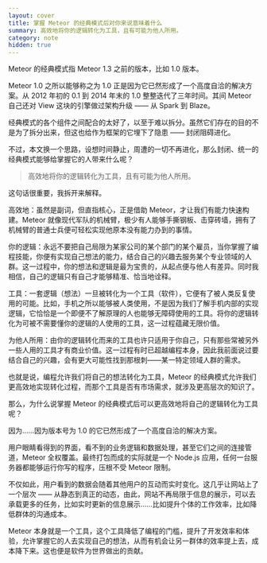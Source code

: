 ```yaml
---
layout: cover
title: 掌握 Meteor 的经典模式后对你来说意味着什么
summary: 高效地将你的逻辑转化为工具，且有可能为他人所用。
category: note
hidden: true
---
```


Meteor 的经典模式指 Meteor 1.3 之前的版本，比如 1.0 版本。

Meteor 1.0 之所以能够称之为 1.0 正是因为它已然形成了一个高度自洽的解决方案。从 2012 年初的 0.1 到 2014 年末的 1.0 整整迭代了三年时间。其间 Meteor 自己还对 View 这块的引擎做过架构升级 —— 从 Spark 到 Blaze。

经典模式的各个组件之间配合的太好了，以至于难以拆分。虽然它们存在的目的不是为了拆分出来，但这也给作为框架的它埋下了隐患 —— 封闭阻碍进化。

不过，本文换一个思路，设想时间静止，周遭的一切不再进化，那么封闭、统一的经典模式能够给掌握它的人带来什么呢？

> 高效地将你的逻辑转化为工具，且有可能为他人所用。

这句话很重要，我拆开来解释。

高效地：虽然是副词，但直指核心，正是借助 Meteor，才让我们有能力快速构建。Meteor 就像现代军队的机械臂，极少有人能够手撕钢板、击穿砖墙，拥有了机械臂的普通士兵便可轻松实现他原本没有能力办到的事情。

你的逻辑：永远不要把自己局限为某家公司的某个部门的某个雇员，当你掌握了编程技能，你便有实现自己想法的能力，结合自己的兴趣去服务某个专业领域的人群。这一过程中，你的想法和逻辑是最为宝贵的，从起点便与他人有差异。同时我相信，自己的逻辑只有自己才能够精准、恰当地诠释。

工具：一套逻辑（想法）一旦被转化为一个工具（软件），它便有了被人类反复使用的可能。比如，手机之所以能够被人类使用，不是因为我们了解手机内部的实现逻辑，它恰恰是一个即便不了解原理的人也能够无障碍使用的工具。将你的逻辑转化为可被不需要懂你的逻辑的人使用的工具，这一过程蕴藏无限价值。

为他人所用：由你的逻辑转化而来的工具也许只适用于你自己，只有那些常被另外一些人用的工具才有商业价值。这一过程有时已超越编程本身，因此我前面说过要结合自己的兴趣，会有更大可能性找到那根刺——某一特定领域人群的需求。

也就是说，编程允许我们将自己的想法转化为工具，Meteor 的经典模式允许我们更高效地实现转化过程，而那个工具是否有市场需求，就涉及更高层次的知识了。

那么，为什么说掌握 Meteor 的经典模式后可以更高效地将自己的逻辑转化为工具呢？

因为……因为版本号为 1.0 的它已然形成了一个高度自洽的解决方案。

用户眼睛看得到的界面，看不到的业务逻辑和数据处理，甚至它们之间的连接管道，Meteor 全权覆盖。最终打包而成的实际就是一个 Node.js 应用，任何一台服务器都能够运行你写的程序，压根不受 Meteor 限制。

不仅如此，用户看到的数据会随着其他用户的互动而实时变化。这几乎让网站上了一个层次 —— 从静态到真正的动态，由此，网站不再局限于信息的展示，可以去承载更多的任务，比如实时更新的信息展示……比如提升个体的工作效率，比如降低群体的沟通成本。

Meteor 本身就是一个工具，这个工具降低了编程的门槛，提升了开发效率和体验，允许掌握它的人去实现自己的想法，从而有机会让另一群体的效率提上去，成本降下来。这也便是软件为世界做出的贡献。
